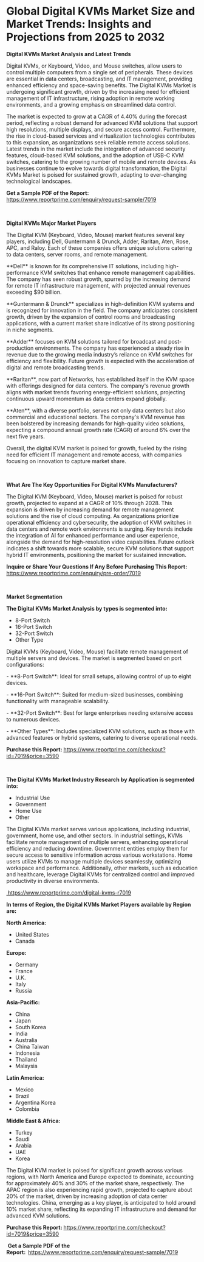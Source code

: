 <p><h1>Global Digital KVMs Market Size and Market Trends: Insights and Projections from 2025 to 2032</h1></p><p><strong>Digital KVMs Market Analysis and Latest Trends</strong></p>
<p><p>Digital KVMs, or Keyboard, Video, and Mouse switches, allow users to control multiple computers from a single set of peripherals. These devices are essential in data centers, broadcasting, and IT management, providing enhanced efficiency and space-saving benefits. The Digital KVMs Market is undergoing significant growth, driven by the increasing need for efficient management of IT infrastructure, rising adoption in remote working environments, and a growing emphasis on streamlined data control.</p><p>The market is expected to grow at a CAGR of 4.40% during the forecast period, reflecting a robust demand for advanced KVM solutions that support high resolutions, multiple displays, and secure access control. Furthermore, the rise in cloud-based services and virtualization technologies contributes to this expansion, as organizations seek reliable remote access solutions. Latest trends in the market include the integration of advanced security features, cloud-based KVM solutions, and the adoption of USB-C KVM switches, catering to the growing number of mobile and remote devices. As businesses continue to evolve towards digital transformation, the Digital KVMs Market is poised for sustained growth, adapting to ever-changing technological landscapes.</p></p>
<p><strong>Get a Sample PDF of the Report:&nbsp;</strong> <a href="https://www.reportprime.com/enquiry/request-sample/7019?utm_campaign=4560&utm_medium=2&utm_source=Github&utm_content=ia&utm_term=17052025&utm_id=digital-kvms">https://www.reportprime.com/enquiry/request-sample/7019</a></p>
<p>&nbsp;</p>
<p><strong>Digital KVMs Major Market Players</strong></p>
<p><p>The Digital KVM (Keyboard, Video, Mouse) market features several key players, including Dell, Guntermann & Drunck, Adder, Raritan, Aten, Rose, APC, and Raloy. Each of these companies offers unique solutions catering to data centers, server rooms, and remote management.</p><p>**Dell** is known for its comprehensive IT solutions, including high-performance KVM switches that enhance remote management capabilities. The company has seen robust growth, spurred by the increasing demand for remote IT infrastructure management, with projected annual revenues exceeding $90 billion.</p><p>**Guntermann & Drunck** specializes in high-definition KVM systems and is recognized for innovation in the field. The company anticipates consistent growth, driven by the expansion of control rooms and broadcasting applications, with a current market share indicative of its strong positioning in niche segments.</p><p>**Adder** focuses on KVM solutions tailored for broadcast and post-production environments. The company has experienced a steady rise in revenue due to the growing media industry’s reliance on KVM switches for efficiency and flexibility. Future growth is expected with the acceleration of digital and remote broadcasting trends.</p><p>**Raritan**, now part of Networks, has established itself in the KVM space with offerings designed for data centers. The company's revenue growth aligns with market trends favoring energy-efficient solutions, projecting continuous upward momentum as data centers expand globally.</p><p>**Aten**, with a diverse portfolio, serves not only data centers but also commercial and educational sectors. The company's KVM revenue has been bolstered by increasing demands for high-quality video solutions, expecting a compound annual growth rate (CAGR) of around 6% over the next five years.</p><p>Overall, the digital KVM market is poised for growth, fueled by the rising need for efficient IT management and remote access, with companies focusing on innovation to capture market share.</p></p>
<p>&nbsp;</p>
<p><strong>What Are The Key Opportunities For Digital KVMs Manufacturers?</strong></p>
<p><p>The Digital KVM (Keyboard, Video, Mouse) market is poised for robust growth, projected to expand at a CAGR of 10% through 2028. This expansion is driven by increasing demand for remote management solutions and the rise of cloud computing. As organizations prioritize operational efficiency and cybersecurity, the adoption of KVM switches in data centers and remote work environments is surging. Key trends include the integration of AI for enhanced performance and user experience, alongside the demand for high-resolution video capabilities. Future outlook indicates a shift towards more scalable, secure KVM solutions that support hybrid IT environments, positioning the market for sustained innovation.</p></p>
<p><strong>Inquire or Share Your Questions If Any Before Purchasing This Report:</strong> <a href="https://www.reportprime.com/enquiry/pre-order/7019?utm_campaign=4560&utm_medium=2&utm_source=Github&utm_content=ia&utm_term=17052025&utm_id=digital-kvms">https://www.reportprime.com/enquiry/pre-order/7019</a></p>
<p>&nbsp;</p>
<p><strong>Market Segmentation</strong></p>
<p><strong>The Digital KVMs Market Analysis by types is segmented into:</strong></p>
<p><ul><li>8-Port Switch</li><li>16-Port Switch</li><li>32-Port Switch</li><li>Other Type</li></ul></p>
<p><p>Digital KVMs (Keyboard, Video, Mouse) facilitate remote management of multiple servers and devices. The market is segmented based on port configurations: </p><p>- **8-Port Switch**: Ideal for small setups, allowing control of up to eight devices.</p><p>- **16-Port Switch**: Suited for medium-sized businesses, combining functionality with manageable scalability.</p><p>- **32-Port Switch**: Best for large enterprises needing extensive access to numerous devices. </p><p>- **Other Types**: Includes specialized KVM solutions, such as those with advanced features or hybrid systems, catering to diverse operational needs.</p></p>
<p><strong>Purchase this Report:&nbsp;</strong><a href="https://www.reportprime.com/checkout?id=7019&price=3590&utm_campaign=4560&utm_medium=2&utm_source=Github&utm_content=ia&utm_term=17052025&utm_id=digital-kvms">https://www.reportprime.com/checkout?id=7019&price=3590</a></p>
<p>&nbsp;</p>
<p><strong>The Digital KVMs Market Industry Research by Application is segmented into:</strong></p>
<p><ul><li>Industrial Use</li><li>Government</li><li>Home Use</li><li>Other</li></ul></p>
<p><p>The Digital KVMs market serves various applications, including industrial, government, home use, and other sectors. In industrial settings, KVMs facilitate remote management of multiple servers, enhancing operational efficiency and reducing downtime. Government entities employ them for secure access to sensitive information across various workstations. Home users utilize KVMs to manage multiple devices seamlessly, optimizing workspace and performance. Additionally, other markets, such as education and healthcare, leverage Digital KVMs for centralized control and improved productivity in diverse environments.</p></p>
<p><a href="https://www.reportprime.com/digital-kvms-r7019?utm_campaign=4560&utm_medium=2&utm_source=Github&utm_content=ia&utm_term=17052025&utm_id=digital-kvms">&nbsp;https://www.reportprime.com/digital-kvms-r7019</a></p>
<p><strong>In terms of Region, the Digital KVMs Market Players available by Region are:</strong></p>
<p>
    <p> <strong> North America: </strong>
        <ul>
            <li>United States</li>
            <li>Canada</li>
        </ul>
        </p> 
    <p> <strong> Europe: </strong>
        <ul>
            <li>Germany</li>
            <li>France</li>
            <li>U.K.</li>
            <li>Italy</li>
            <li>Russia</li>
        </ul>
        </p> 
    <p> <strong> Asia-Pacific: </strong>
        <ul>
            <li>China</li>
            <li>Japan</li>
            <li>South Korea</li>
            <li>India</li>
            <li>Australia</li>
            <li>China Taiwan</li>
            <li>Indonesia</li>
            <li>Thailand</li>
            <li>Malaysia</li>
        </ul>
        </p> 
    <p> <strong> Latin America: </strong>
        <ul>
            <li>Mexico</li>
            <li>Brazil</li>
            <li>Argentina Korea</li>
            <li>Colombia</li>
        </ul>
        </p> 
    <p> <strong> Middle East & Africa: </strong>
        <ul>
            <li>Turkey</li>
            <li>Saudi</li>
            <li>Arabia</li>
            <li>UAE</li>
            <li>Korea</li>
        </ul>
    </p>
    </p>
<p><p>The Digital KVM market is poised for significant growth across various regions, with North America and Europe expected to dominate, accounting for approximately 40% and 30% of the market share, respectively. The APAC region is also experiencing rapid growth, projected to capture about 20% of the market, driven by increasing adoption of data center technologies. China, emerging as a key player, is anticipated to hold around 10% market share, reflecting its expanding IT infrastructure and demand for advanced KVM solutions.</p></p>
<p><strong>Purchase this Report: </strong><a href="https://www.reportprime.com/checkout?id=7019&price=3590&utm_campaign=4560&utm_medium=2&utm_source=Github&utm_content=ia&utm_term=17052025&utm_id=digital-kvms">https://www.reportprime.com/checkout?id=7019&price=3590</a></p>
<p>&nbsp;<strong>Get a Sample PDF of the Report:&nbsp;&nbsp;</strong><a href="https://www.reportprime.com/enquiry/request-sample/7019?utm_campaign=4560&utm_medium=2&utm_source=Github&utm_content=ia&utm_term=17052025&utm_id=digital-kvms">https://www.reportprime.com/enquiry/request-sample/7019</a></p>
<p><strong></strong></p>
<p><p></p><p></p><p></p></p>